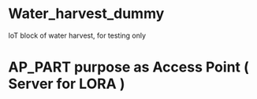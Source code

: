 # Water_harvest_dummy
IoT block of water harvest,  for testing only

# AP_PART purpose as Access Point ( Server for LORA )
